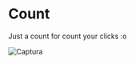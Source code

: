 # Count 

Just a count for count your clicks :o

![Captura](https://user-images.githubusercontent.com/96957385/176927976-2b29a4e1-5972-409c-86c4-0677eb0fda66.PNG)
